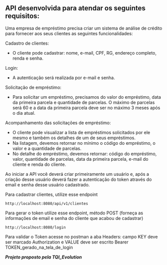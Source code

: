 <h2>API desenvolvida para atendar os seguintes requisitos:</h2>


Uma empresa de empréstimo precisa criar um sistema de análise de crédito para fornecer aos seus clientes as seguintes funcionalidades:

Cadastro de clientes:
* O cliente pode cadastrar: nome, e-mail, CPF, RG, endereço completo, renda e senha.


Login:
* A autenticação será realizada por e-mail e senha.


Solicitação de empréstimo:

* Para solicitar um empréstimo, precisamos do valor do empréstimo, data da primeira parcela e quantidade de parcelas.
O máximo de parcelas será 60 e a data da primeira parcela deve ser no máximo 3 meses após o dia atual.

Acompanhamento das solicitações de empréstimo:
* O cliente pode visualizar a lista de empréstimos solicitados por ele mesmo e também os detalhes de um de seus empréstimos.
* Na listagem, devemos retornar no mínimo o código do empréstimo, o valor e a quantidade de parcelas.
* No detalhe do empréstimo, devemos retornar: código do empréstimo, valor, quantidade de parcelas, data da primeira parcela, e-mail do cliente e renda do cliente.

Ao iniciar a API você deverá criar primeiramente um usuário e, após a criação desse usuário deverá fazer a autenticação do
token através do email e senha desse usuário cadastrado.

Para cadastrar clientes, utilize esse endpoint
```
http://localhost:8080/api/v1/clientes
```

Para gerar o token utilize esse endpoint, método POST (forneça as informações de email e senha do cliente que acabou de cadastrar)
```
http://localhost:8080/login
```

Para validar o Token acesse no postman a aba Headers: campo KEY deve ser marcado Authorization e VALUE deve ser escrito Bearer TOKEN_gerado_na_tela_de_login


_**Projeto proposto pela TQI_Evolution**_